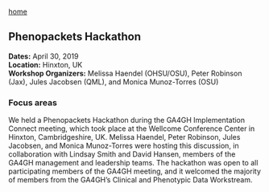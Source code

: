 [home](https://monarch-initiative.github.io/phenomics/)

## Phenopackets Hackathon

**Dates:** April 30, 2019  
**Location:** Hinxton, UK  
**Workshop Organizers:** Melissa Haendel (OHSU/OSU), Peter Robinson (Jax), Jules Jacobsen (QML), and Monica Munoz-Torres (OSU)

### Focus areas
We held a Phenopackets Hackathon during the GA4GH Implementation Connect meeting, which took place at the Wellcome Conference Center in Hinxton, Cambridgeshire, UK. Melissa Haendel, Peter Robinson, Jules Jacobsen, and Monica Munoz-Torres were hosting this discussion, in collaboration with Lindsay Smith and David Hansen, members of the GA4GH management and leadership teams. The hackathon was open to all participating members of the GA4GH meeting, and it welcomed the majority of members from the GA4GH’s Clinical and Phenotypic Data Workstream. 


